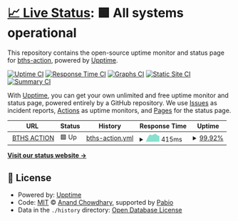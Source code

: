 # [📈 Live Status](https://bths-action.github.io/status): <!--live status--> **🟩 All systems operational**

This repository contains the open-source uptime monitor and status page for [bths-action](https://bths-action.github.io/status), powered by [Upptime](https://github.com/upptime/upptime).

[![Uptime CI](https://github.com/bths-action/status/workflows/Uptime%20CI/badge.svg)](https://github.com/bths-action/status/actions?query=workflow%3A%22Uptime+CI%22)
[![Response Time CI](https://github.com/bths-action/status/workflows/Response%20Time%20CI/badge.svg)](https://github.com/bths-action/status/actions?query=workflow%3A%22Response+Time+CI%22)
[![Graphs CI](https://github.com/bths-action/status/workflows/Graphs%20CI/badge.svg)](https://github.com/bths-action/status/actions?query=workflow%3A%22Graphs+CI%22)
[![Static Site CI](https://github.com/bths-action/status/workflows/Static%20Site%20CI/badge.svg)](https://github.com/bths-action/status/actions?query=workflow%3A%22Static+Site+CI%22)
[![Summary CI](https://github.com/bths-action/status/workflows/Summary%20CI/badge.svg)](https://github.com/bths-action/status/actions?query=workflow%3A%22Summary+CI%22)

With [Upptime](https://upptime.js.org), you can get your own unlimited and free uptime monitor and status page, powered entirely by a GitHub repository. We use [Issues](https://github.com/bths-action/status/issues) as incident reports, [Actions](https://github.com/bths-action/status/actions) as uptime monitors, and [Pages](https://bths-action.github.io/status) for the status page.

<!--start: status pages-->
<!-- This summary is generated by Upptime (https://github.com/upptime/upptime) -->
<!-- Do not edit this manually, your changes will be overwritten -->
<!-- prettier-ignore -->
| URL | Status | History | Response Time | Uptime |
| --- | ------ | ------- | ------------- | ------ |
| <img alt="" src="https://bthsaction.org/manifest-icon-512.maskable.png" height="13"> [BTHS ACTION](https://bthsaction.org) | 🟩 Up | [bths-action.yml](https://github.com/bths-action/status/commits/HEAD/history/bths-action.yml) | <details><summary><img alt="Response time graph" src="./graphs/bths-action/response-time-week.png" height="20"> 415ms</summary><br><a href="https://status.bthsaction.org/history/bths-action"><img alt="Response time 413" src="https://img.shields.io/endpoint?url=https%3A%2F%2Fraw.githubusercontent.com%2Fbths-action%2Fstatus%2FHEAD%2Fapi%2Fbths-action%2Fresponse-time.json"></a><br><a href="https://status.bthsaction.org/history/bths-action"><img alt="24-hour response time 372" src="https://img.shields.io/endpoint?url=https%3A%2F%2Fraw.githubusercontent.com%2Fbths-action%2Fstatus%2FHEAD%2Fapi%2Fbths-action%2Fresponse-time-day.json"></a><br><a href="https://status.bthsaction.org/history/bths-action"><img alt="7-day response time 415" src="https://img.shields.io/endpoint?url=https%3A%2F%2Fraw.githubusercontent.com%2Fbths-action%2Fstatus%2FHEAD%2Fapi%2Fbths-action%2Fresponse-time-week.json"></a><br><a href="https://status.bthsaction.org/history/bths-action"><img alt="30-day response time 462" src="https://img.shields.io/endpoint?url=https%3A%2F%2Fraw.githubusercontent.com%2Fbths-action%2Fstatus%2FHEAD%2Fapi%2Fbths-action%2Fresponse-time-month.json"></a><br><a href="https://status.bthsaction.org/history/bths-action"><img alt="1-year response time 418" src="https://img.shields.io/endpoint?url=https%3A%2F%2Fraw.githubusercontent.com%2Fbths-action%2Fstatus%2FHEAD%2Fapi%2Fbths-action%2Fresponse-time-year.json"></a></details> | <details><summary><a href="https://status.bthsaction.org/history/bths-action">99.92%</a></summary><a href="https://status.bthsaction.org/history/bths-action"><img alt="All-time uptime 99.99%" src="https://img.shields.io/endpoint?url=https%3A%2F%2Fraw.githubusercontent.com%2Fbths-action%2Fstatus%2FHEAD%2Fapi%2Fbths-action%2Fuptime.json"></a><br><a href="https://status.bthsaction.org/history/bths-action"><img alt="24-hour uptime 99.44%" src="https://img.shields.io/endpoint?url=https%3A%2F%2Fraw.githubusercontent.com%2Fbths-action%2Fstatus%2FHEAD%2Fapi%2Fbths-action%2Fuptime-day.json"></a><br><a href="https://status.bthsaction.org/history/bths-action"><img alt="7-day uptime 99.92%" src="https://img.shields.io/endpoint?url=https%3A%2F%2Fraw.githubusercontent.com%2Fbths-action%2Fstatus%2FHEAD%2Fapi%2Fbths-action%2Fuptime-week.json"></a><br><a href="https://status.bthsaction.org/history/bths-action"><img alt="30-day uptime 99.98%" src="https://img.shields.io/endpoint?url=https%3A%2F%2Fraw.githubusercontent.com%2Fbths-action%2Fstatus%2FHEAD%2Fapi%2Fbths-action%2Fuptime-month.json"></a><br><a href="https://status.bthsaction.org/history/bths-action"><img alt="1-year uptime 99.99%" src="https://img.shields.io/endpoint?url=https%3A%2F%2Fraw.githubusercontent.com%2Fbths-action%2Fstatus%2FHEAD%2Fapi%2Fbths-action%2Fuptime-year.json"></a></details>

<!--end: status pages-->

[**Visit our status website →**](https://bths-action.github.io/status)

## 📄 License

- Powered by: [Upptime](https://github.com/upptime/upptime)
- Code: [MIT](./LICENSE) © [Anand Chowdhary](https://anandchowdhary.com), supported by [Pabio](https://pabio.com)
- Data in the `./history` directory: [Open Database License](https://opendatacommons.org/licenses/odbl/1-0/)

